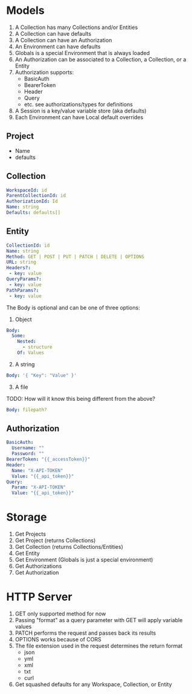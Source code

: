 # Models

1. A Collection has many Collections and/or Entities
2. A Collection can have defaults
3. A Collection can have an Authorization
4. An Environment can have defaults
10. Globals is a special Environment that is always loaded
11. An Authorization can be associated to a Collection, a Collection, or a Entity
12. Authorization supports:
    - BasicAuth
    - BearerToken
    - Header
    - Query
    - etc. see authorizations/types for definitions
13. A Session is a key/value variable store (aka defaults)
14. Each Environment can have Local default overrides

## Project

 - Name
 - defaults

## Collection

```yml
WorkspaceId: id
ParentCollectionId: id
AuthorizationId: Id
Name: string
Defaults: defaults[]
```

## Entity

```yml
CollectionId: id
Name: string
Method: GET | POST | PUT | PATCH | DELETE | OPTIONS
URL: string
Headers?:
 - key: value
QueryParams?:
 - key: value
PathParams?:
 - key: value
```

The Body is optional and can be one of three options:

1. Object

```yml
Body:
  Some:
    Nested:
      - structure
    Of: Values
```

2. A string

```yml
Body: '{ "Key": "Value" }'
```

3. A file

TODO: How will it know this being different from the above?

```yml
Body: filepath?
```

## Authorization

```yml
BasicAuth:
  Username: ""
  Password: ""
BearerToken: "{{_accessToken}}"
Header:
  Name: "X-API-TOKEN"
  Value: "{{_api_token}}"
Query:
  Param: "X-API-TOKEN"
  Value: "{{_api_token}}"
```

# Storage

1. Get Projects
2. Get Project (returns Collections)
3. Get Collection (returns Collections/Entities)
4. Get Entity
5. Get Environment (Globals is just a special environment)
6. Get Authorizations
7. Get Authorization

# HTTP Server

1. GET only supported method for now
2. Passing "format" as a query parameter with GET will apply variable values
3. PATCH performs the request and passes back its results
4. OPTIONS works because of CORS
5. The file extension used in the request determines the return format
    - json
    - yml
    - xml
    - txt
    - curl
6. Get squashed defaults for any Workspace, Collection, or Entity
